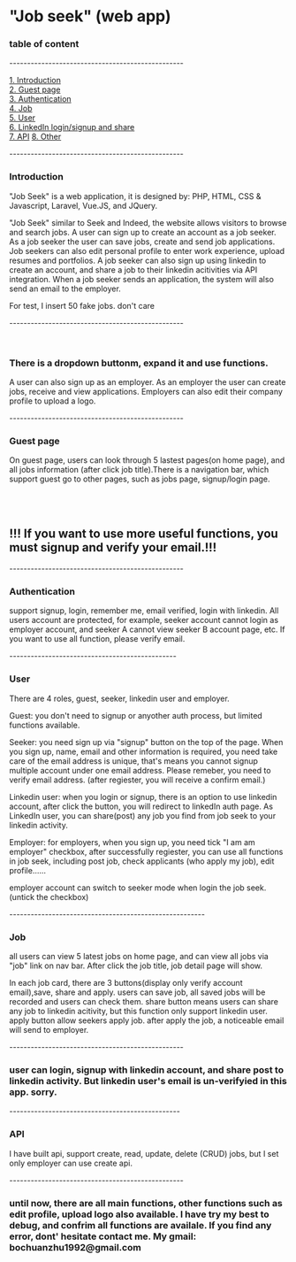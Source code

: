 <h1>"Job seek" (web app)</h1>
<h3>table of content</h3>
<p>-------------------------------------------------</p>
<a href="#intro">1. Introduction</a><br>
<a href="#guest">2. Guest page</a><br>
<a href="#auth">3. Authentication</a><br>
<a href="#job">4. Job</a><br>
<a href="#user">5. User</a><br>
<a href="#linkedin">6. LinkedIn login/signup and share</a><br>
<a href="#api">7. API</a>
<a href="#other">8. Other</a>
<p>-------------------------------------------------</p>
<h3 id="intro">Introduction</h3>
<p>"Job Seek" is a web application, it is designed by: PHP, HTML, CSS & Javascript, Laravel, Vue.JS, and JQuery.</p>
<p>"Job Seek" similar to Seek and Indeed, the website allows visitors to browse and search jobs. A user can sign up to create an account as a job seeker. As a job seeker the user can save jobs, create and send job applications. Job seekers can also edit personal profile to enter work experience, upload resumes and portfolios. A job seeker can also sign up using linkedin to create an account, and share a job to their linkedin acitivities via API integration. When a job seeker sends an application, the system will also send an email to the employer.</p>
<p>For test, I insert 50 fake jobs. don't care</p>

<p>-------------------------------------------------</p>
<br>
<h3>There is a dropdown buttonm, expand it and use functions.</h3>
<p>A user can also sign up as an employer. As an employer the user can create jobs, receive and view applications. Employers can also edit their company profile to upload a logo.</p>



<p>-------------------------------------------------</p>


<h3 id="guest">Guest page</h3>
<p>On guest page, users can look through 5 lastest pages(on home page), and all jobs information (after click job title).There is a navigation bar, which support guest go to other pages, such as jobs page, signup/login page. </p><br><br><h2>!!! If you want to use more useful functions, you must signup and verify your email.!!!</h2>

<p>-------------------------------------------------</p>

<h3 id="auth">Authentication</h3>
<p>support signup, login, remember me, email verified, login with linkedin. All users account are protected, for example, seeker account cannot login as employer account, and seeker A cannot view seeker B account page, etc. If you want to use all function, please verify email.</p>
<p>-----------------------------------------------</p>
<h3 id="user">User</h3>
<p>There are 4 roles, guest, seeker, linkedin user and employer.</p>
<p>Guest: you don't need to signup or anyother auth process, but limited functions available.</p>
<p>Seeker: you need sign up via "signup" button on the top of the page. When you sign up, name, email and other information is required, you need take care of the email address is unique, that's means you cannot signup multiple account under one email address. Please remeber, you need to verify email address. (after regiester, you will receive a confirm email.)</p>
<p>Linkedin user: when you login or signup, there is an option to use linkedin account, after click the button, you will redirect to linkedIn auth page. As LinkedIn user, you can share(post) any job you find from job seek to your linkedin activity.</p>
<p>Employer: for employers, when you sign up, you need tick "I am am employer" checkbox, after successfully regiester, you can use all functions in job seek, including post job, check applicants (who apply my job), edit profile......</p>
<p>employer account can switch to seeker mode when login the job seek.(untick the checkbox)</p>

<p>-------------------------------------------------------</p>

<h3 id="job">Job</h3>
<p>all users can view 5 latest jobs on home page, and can view all jobs via "job" link on nav bar. After click the job title, job detail page will show.</p>
<p>In each job card, there are 3 buttons(display only verify account email),save, share and apply. users can save job, all saved jobs will be recorded and users can check them. share button means users can share any job to linkedin acitivity, but this function only support linkedin user. apply button allow seekers apply job. after apply the job, a noticeable email will send to employer.</p>
<p>-------------------------------------------------</p>
<p><h3 id="linkedin">user can login, signup with linkedin account, and share post to linkedin activity. But linkedin user's email is un-verifyied in this app. sorry.</h3></p>

<p>------------------------------------------------</p>
<h3>API</h3>
<p>I have built api, support create, read, update, delete (CRUD) jobs, but I set only employer can use create api.</p>
<p>-------------------------------------------------</p>
<h3 id="other">until now, there are all main functions, other functions such as edit profile, upload logo also available. I have try my best to debug, and confrim all functions are availale. If you find any error, dont' hesitate contact me. My gmail: bochuanzhu1992@gmail.com </h3>
